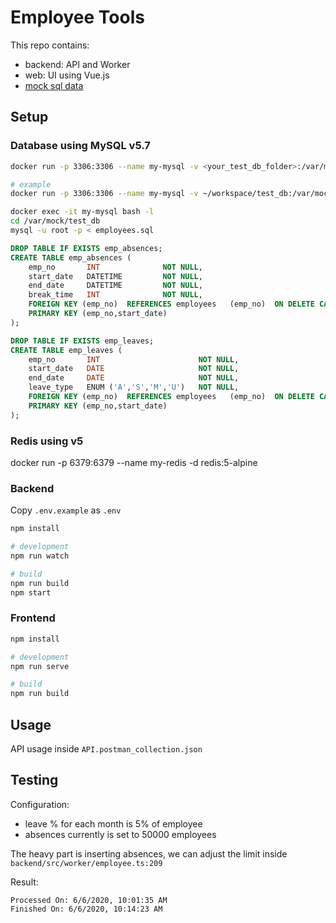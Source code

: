 # Employee Tools

This repo contains:
* backend: API and Worker
* web: UI using Vue.js
* [mock sql data](https://github.com/datacharmer/test_db)

## Setup

### Database using MySQL v5.7

```bash
docker run -p 3306:3306 --name my-mysql -v <your_test_db_folder>:/var/mock/test_db -e MYSQL_ROOT_PASSWORD=my-secret-pw -d mysql:5

# example
docker run -p 3306:3306 --name my-mysql -v ~/workspace/test_db:/var/mock/test_db -e MYSQL_ROOT_PASSWORD=my-secret-pw -d mysql:5

docker exec -it my-mysql bash -l
cd /var/mock/test_db
mysql -u root -p < employees.sql
```

```sql
DROP TABLE IF EXISTS emp_absences;
CREATE TABLE emp_absences (
    emp_no       INT              NOT NULL,  
    start_date   DATETIME         NOT NULL,
    end_date     DATETIME         NOT NULL,
    break_time   INT              NOT NULL,
    FOREIGN KEY (emp_no)  REFERENCES employees   (emp_no)  ON DELETE CASCADE,
    PRIMARY KEY (emp_no,start_date)
);

DROP TABLE IF EXISTS emp_leaves;
CREATE TABLE emp_leaves (
    emp_no       INT                      NOT NULL,  
    start_date   DATE                     NOT NULL,
    end_date     DATE                     NOT NULL,
    leave_type   ENUM ('A','S','M','U')   NOT NULL,    
    FOREIGN KEY (emp_no)  REFERENCES employees   (emp_no)  ON DELETE CASCADE,
    PRIMARY KEY (emp_no,start_date)
);
```

### Redis using v5
docker run -p 6379:6379 --name my-redis -d redis:5-alpine

### Backend

Copy `.env.example` as `.env`

```bash
npm install

# development
npm run watch

# build
npm run build
npm start
```

### Frontend

```bash
npm install

# development
npm run serve

# build
npm run build
```

## Usage

API usage inside `API.postman_collection.json`


## Testing

Configuration:
- leave % for each month is 5% of employee
- absences currently is set to 50000 employees

The heavy part is inserting absences, we can adjust the limit inside `backend/src/worker/employee.ts:209`


Result:
```
Processed On: 6/6/2020, 10:01:35 AM
Finished On: 6/6/2020, 10:14:23 AM
```